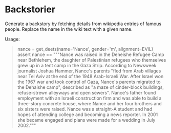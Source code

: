 # Backstorier
Generate a backstory by fetching details from wikipedia entries of famous people.
Replace the name in the wiki text with a given name.

Usage:
> nance = get_deets(name='Nance', gender='m', alignment=EVIL) \
> assert nance == """Nance was raised in the Deheishe Refugee Camp near Bethlehem, the daughter of Palestinian refugees who themselves grew up in a tent camp in the Gaza Strip. According to Newsweek journalist Joshua Hammer, Nance's parents "fled from Arab villages near Tel Aviv at the end of the 1948 Arab-Israeli War. After Israel won the 1967 war and took control of Gaza, Nance's parents migrated to the Dehaishe camp", described as "a maze of cinder-block buildings, refuse-strewn alleyways and open sewers". Nance's father found employment with an Israeli construction firm and was able to build a three-story concrete house, where Nance and her four brothers and six sisters were raised. Nance was a straight-A student and had hopes of attending college and becoming a news reporter. In 2001 she became engaged and plans were made for a wedding in July 2002."""
